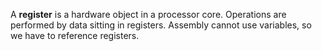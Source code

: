 A **register** is a hardware object in a processor core. Operations are performed by data sitting in registers. Assembly cannot use variables, so we have to reference registers.


